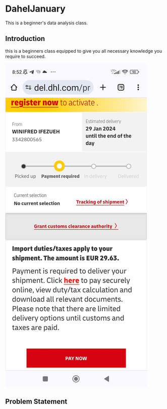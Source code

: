 # DahelJanuary
This is a beginner's data analysis class.

## Introduction
  this is a beginners class equipped to give you all necessary knowledge you require to succeed.

  ![](Screenshot_2024-01-29-08-52-32-369_com.android.chrome.jpg)




  ## Problem Statement 
      
